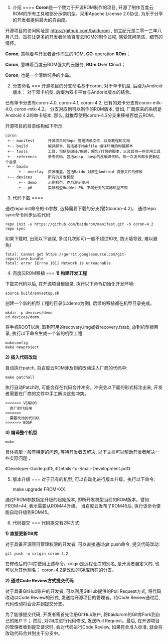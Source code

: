 1. 介绍
====
<b>Coron</b>是一个致力于开源ROM制作的项目, 开源了制作百度云ROM的所有工具和部分示例机型。采用Apache License 2.0协议, 为乐于分享的开发者提供最大的自由度。

开源项目的访问网址是 https://github.com/baidurom , 创立纪元是二零一三年八月八日。旨在让更多的开发者体验百度云ROM的制作过程, 感受其间简洁、细节的情怀。

   <b>Coron</b>, 意味着与开发者合作而生的ROM, <b>CO</b>-operation <b>ROm</b>；

   <b>Coron</b>, 意味着百度云ROM强大的云服务, <b>ROm</b> <b>O</b>ver <b>C</b>loud；

   <b>Coron</b>, 也是一个清新纯净的小岛。


2. 分支命名
===
开源项目的分支命名基于coron, 对于单卡机型, 后缀为Android 版本； 对于双卡机型, 后缀为双卡平台与Andorid版本的结合。

已有单卡分支有coron-4.0, coron-4.1, coron-4.2, 已有的双卡分支有coron-mtk-4.0, coron-mtk-4.2。 分支对应到可以制作的ROM版本, 譬如, 厂商原来的系统是Android 4.2的单卡版本, 那么, 就推荐使用coron-4.2分支来移植百度云ROM。

开源项目的目录结构如下所示: 

    coron
     +-- manifest      开源项目的Repo 管理清单文件，以及教程和文档
     +-- build         编译脚本，包括基于Makfile 编译环境的构建脚本
     +-- tools         工具，包括反编译/编译，解包/打包的脚本，以及其他一些实用工具
     +-- reference     参考代码，包括aosp, bosp的反编译代码，每一次发布都会更新这个目录
     +-- baidu
          +-- overlay  资源覆盖，包括Baidu 对原生Android 资源文件的修改
     +-- devices       所有的开发机型
          +-- demo     示例机型，作为演示使用
          +-- p6       实际机型HuaWei P6，不同分支的实际机型不同



3. 代码下载
====

通过repo init命令的-b参数, 选择需要下载的分支(譬如coron-4.2)。
通过repo sync命令同步远程代码: 

    repo init -u https://github.com/baidurom/manifest.git -b coron-4.2
    repo sync

如果下载时, 出现以下错误, 多试几次即可(一般不超过10次, 防火墙导致, 难以避免)

    fatal: Cannot get https://gerrit.googlesource.com/git-repo/clone.bundle
    fatal: error [Errno 101] Network is unreachable


4. 百度云ROM移植
===
<b>1) 构建开发工程</b>

下载完代码以后, 在开源项目根目录, 执行以下命令初始化开发环境: 

    source build/envsetup.sh

创建一个新的机型工程的目录(以demo为例), 后续的移植都在机型目录完成。

    mkdir -p devices/demo
    cd devices/demo

将手机ROOT以后, 取到可用的recovery.img或者recovery.fstab, 放到机型根目录, 执行以下命令生成一个新的机型工程: 

    makeconfig
    make newproject

<b>2) 插入代码改动</b>

自动执行patch, 将百度云ROM涉及到的改动注入厂商的代码中: 

    make patchall

执行自动Patch时, 可能会存在代码合并冲突。冲突会以下面的形式标注出来, 开发者需要在厂商的文件中手工解决这些冲突。

    <<<<<<< VENDOR
      原厂的代码块
    =======
      需要改动的代码块
    >>>>>>> BOSP

<b>3) 编译整个机型</b>

    make

具体机型一般有特定的问题, 等待开发者去解决, 以下文档可以帮助开发者解决一些实际问题：

《Developer-Guide.pdf》, 《Details-to-Smali-Development.pdf》


5. 版本升级
===
对于已有的机型, 可以自动化进行版本升级。执行以下命令: 

    make upgrade FROM=XX

通过FROM参数指定升级的起始版本, 即所开发机型当前的ROM版本。譬如FROM=44, 表示需要从ROM44升级。
当百度云发布了ROM45后, 执行该命令便能自动升级到ROM45。


6. 代码提交
===
代码提交有2种方式: 

<b>1) 直接更新Git库</b>

对于具备开源项目管理权限的开发者, 可以直接通过git push命令, 提交代码改动: 

    git push –u origin coron-4.2

在修改后的Git库使用上述命令。origin是远程仓库的别名, 是开发者自定义的, 也可以为其他别名； coron-4.2是改动的Git库所在的分支。

<b>2) 通过Code Review方式提交代码</b>

对于具备GitHub账户的开发者, 可以利用GitHub提供的Pull Request方式, 将代码改动以Code Review的形式, 发送给开源项目的管理者。待Code Review通过后, 代码改动将会合并到提交分支。

为了能够提交代码, 开发者需首先注册GitHub账户, 将baidurom的Git库Fork到自己的账户下； 然后, 对Git库进行代码修改, 发送Pull Request。最后, 在开源项目的管理者收到提交请求时, 会对代码进行Code Review, 如果符合准入标准, 就会将改动代码合并到主干分支中。

